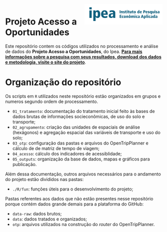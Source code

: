 
<img align="right" src="ipea.png" alt="ipea" width="250">

# Projeto Acesso a Oportunidades

Este repositório contem os códigos utilizados no processamento e análise de dados do **Projeto Acesso a Oportunidades**, do Ipea. **[Para mais informações sobre a pesquisa com seus resultados, download dos dados e metodologia, visite o site do projeto](https://www.ipea.gov.br/acessooportunidades/)**.



# Organização do repositório

Os scripts em `R` utilizados neste repositório estão organizados em grupos e numeros segundo ordem de processamento.

  - `01_tratamento`: documentação do tratamento inicial feito às bases
    de dados brutas de informações socieconômicas, de uso do solo e
    transporte;
  - `02_agrupamento`: criação das unidades de espaciais de análise (hexágonos) e
    agregação espacial das variáveis de transporte e uso do solo;
  - `03_otp`: configuração das pastas e arquivos do OpenTripPlanner e cálculo de de matriz de tempo de
    viagem;
  - `04_acesso`: cálculo dos indicadores de acessiblidade;
  - `05_outputs`: organização da base de dados, mapas e gráficos para publicação.

Além dessa documentação, outros arquivos necessários para o andamento do
projeto estão divididos nas pastas:

  - `./R/fun`: funções úteis para o desenvolvimento do projeto;

Pastas referentes aos dados que não estão presentes nesse repositório
porque contém dados grande demais para a plataforma do GitHub:

  - `data-raw`: dados brutos;
  - `data`: dados tratados e organizados;
  - `otp`: arquivos utilizados na construção do *router* do
    OpenTripPlanner.

